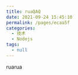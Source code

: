 ```yaml
---
title: ruaQAQ
date: 2021-09-24 15:45:10
permalink: /pages/ecaa5f
categories:
  - 技术
  - Nodejs
tags:
  - null
---
```


ruarua